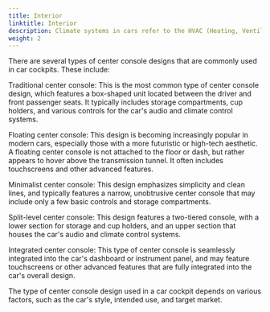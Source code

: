 ```yaml
---
title: Interior
linktitle: Interior
description: Climate systems in cars refer to the HVAC (Heating, Ventilation, and Air Conditioning) systems that are designed to regulate the temperature, humidity, and air quality inside the vehicle cabin for passenger comfort.
weight: 2
---
```

<!-- markdownlint-disable MD033 -->



There are several types of center console designs that are commonly used in car cockpits. These include:

Traditional center console: This is the most common type of center console design, which features a box-shaped unit located between the driver and front passenger seats. It typically includes storage compartments, cup holders, and various controls for the car's audio and climate control systems.

Floating center console: This design is becoming increasingly popular in modern cars, especially those with a more futuristic or high-tech aesthetic. A floating center console is not attached to the floor or dash, but rather appears to hover above the transmission tunnel. It often includes touchscreens and other advanced features.

Minimalist center console: This design emphasizes simplicity and clean lines, and typically features a narrow, unobtrusive center console that may include only a few basic controls and storage compartments.

Split-level center console: This design features a two-tiered console, with a lower section for storage and cup holders, and an upper section that houses the car's audio and climate control systems.

Integrated center console: This type of center console is seamlessly integrated into the car's dashboard or instrument panel, and may feature touchscreens or other advanced features that are fully integrated into the car's overall design.

The type of center console design used in a car cockpit depends on various factors, such as the car's style, intended use, and target market.